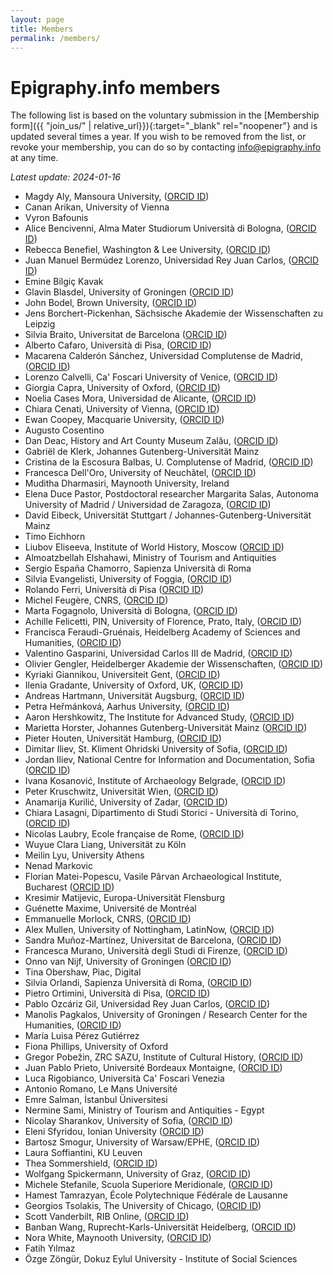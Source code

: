 ```yaml
---
layout: page
title: Members
permalink: /members/
---
```


# Epigraphy.info members

The following list is based on the voluntary submission in the [Membership form]({{ "join_us/" | relative_url}}){:target="_blank" rel="noopener"} and is updated several times a year. If you wish to be removed from the list, or revoke your membership, you can do so by contacting <a href = "mailto: info@epigraphy.info">info@epigraphy.info</a> at any time.

*Latest update: 2024-01-16*

* Magdy Aly, Mansoura University, (<a href="https://orcid.org/0000-0002-0937-6552" target="blank">ORCID ID</a>)
* Canan Arikan, University of Vienna
* Vyron Bafounis
* Alice Bencivenni, Alma Mater Studiorum Università di Bologna, (<a href="https://orcid.org/0000-0001-5778-8677" target="blank">ORCID ID</a>)
* Rebecca Benefiel, Washington & Lee University, (<a href="https://orcid.org/0000-0002-3312-1517" target="blank">ORCID ID</a>)
* Juan Manuel Bermúdez Lorenzo, Universidad Rey Juan Carlos, (<a href="https://orcid.org/0000-0002-7291-1079" target="blank">ORCID ID</a>)
* Emine Bilgiç Kavak
* Glavin Blasdel, University of Groningen (<a href="https://orcid.org/0009-0000-4780-5795" target="blank">ORCID ID</a>)
* John Bodel, Brown University, (<a href="https://orcid.org/0000000318206368" target="blank">ORCID ID</a>)
* Jens Borchert-Pickenhan, Sächsische Akademie der Wissenschaften zu Leipzig
* Silvia Braito, Universitat de Barcelona (<a href="https://orcid.org/0000-0002-9311-2719" target="blank">ORCID ID</a>)
* Alberto Cafaro, Università di Pisa, (<a href="https://orcid.org/0000-0003-2517-3146" target="blank">ORCID ID</a>)
* Macarena Calderón Sánchez, Universidad Complutense de Madrid, (<a href="https://orcid.org/0000-0003-0764-3378" target="blank">ORCID ID</a>)
* Lorenzo Calvelli, Ca' Foscari University of Venice, (<a href="https://orcid.org/0000-0002-0920-9156" target="blank">ORCID ID</a>)
* Giorgia Capra, University of Oxford, (<a href="https://orcid.org/0000-0003-1030-5679" target="blank">ORCID ID</a>)
* Noelia Cases Mora, Universidad de Alicante, (<a href="https://orcid.org/0000-0001-7991-083X" target="blank">ORCID ID</a>)
* Chiara Cenati, University of Vienna, (<a href="https://orcid.org/0000-0003-4962-9611" target="blank">ORCID ID</a>)
* Ewan Coopey, Macquarie University, (<a href="https://orcid.org/0000-0001-8633-6418" target="blank">ORCID ID</a>)
* Augusto Cosentino
* Dan Deac, History and Art County Museum Zalău, (<a href="https://orcid.org/0000-0003-4711-8623" target="blank">ORCID ID</a>)
* Gabriël de Klerk, Johannes Gutenberg-Universität Mainz
* Cristina de la Escosura Balbas, U. Complutense of Madrid, (<a href="https://orcid.org/0000-0003-1769-657X" target="blank">ORCID ID</a>)
* Francesca Dell'Oro, University of Neuchâtel, (<a href="https://orcid.org/0000-0002-8343-356X" target="blank">ORCID ID</a>)
* Muditha Dharmasiri, Maynooth University, Ireland
* Elena Duce Pastor, Postdoctoral researcher Margarita Salas, Autonoma University of Madrid / Universidad de Zaragoza, (<a href="https://orcid.org/0000-0003-0604-2300" target="blank">ORCID ID</a>)
* David Eibeck, Universität Stuttgart / Johannes-Gutenberg-Universität Mainz
* Timo Eichhorn
* Liubov Eliseeva, Institute of World History, Moscow (<a href="https://orcid.org/0000-0001-5448-6788" target="blank">ORCID ID</a>)
* Almoatzbellah Elshahawi, Ministry of Tourism and Antiquities
* Sergio España Chamorro, Sapienza Università di Roma
* Silvia Evangelisti, University of Foggia, (<a href="https://orcid.org/0000-0002-7186-9518" target="blank">ORCID ID</a>)
* Rolando Ferri, Università di Pisa (<a href="http://orcid.org/0000-0002-5241-8332" target="blank">ORCID ID</a>)
* Michel Feugère, CNRS, (<a href="https://orcid.org/0000-0002-4073-4231" target="blank">ORCID ID</a>)
* Marta Fogagnolo, Università di Bologna, (<a href="https://orcid.org/0000-0001-5187-5163" target="blank">ORCID ID</a>)
* Achille Felicetti, PIN, University of Florence, Prato, Italy, (<a href="https://orcid.org/0000-0003-4733-3171" target="blank">ORCID ID</a>)
* Francisca Feraudi-Gruénais, Heidelberg Academy of Sciences and Humanities, (<a href="https://orcid.org/0000-0002-6230-4750" target="blank">ORCID ID</a>)
* Valentino Gasparini, Universidad Carlos III de Madrid,  (<a href="https://orcid.org/0000-0002-3345-0062" target="blank">ORCID ID</a>)
* Olivier Gengler, Heidelberger Akademie der Wissenschaften, (<a href="https://orcid.org/0000-0003-4118-0901" target="blank">ORCID ID</a>)
* Kyriaki Giannikou, Universiteit Gent, (<a href="https://orcid.org/0000-0002-5865-0810" target="blank">ORCID ID</a>)
* Ilenia Gradante, University of Oxford, UK, (<a href="https://orcid.org/0000-0002-7176-2833" target="blank">ORCID ID</a>)
* Andreas Hartmann, Universität Augsburg, (<a href="https://orcid.org/0000-0001-5465-5553" target="blank">ORCID ID</a>)
* Petra Heřmánková, Aarhus University, (<a href="https://orcid.org/0000-0002-6349-0540" target="blank">ORCID ID</a>)
* Aaron Hershkowitz, The Institute for Advanced Study, (<a href="https://orcid.org/0000-0002-9456-8574" target="blank">ORCID ID</a>)
* Marietta Horster, Johannes Gutenberg-Universität Mainz (<a href="https://orcid.org/0000-0003-1434-224X" target="blank">ORCID ID<a>)
* Pieter Houten, Universität Hamburg, (<a href="https://orcid.org/0000-0002-7872-782X" target="blank">ORCID ID</a>)
* Dimitar Iliev, St. Kliment Ohridski University of Sofia, (<a href="https://orcid.org/0000-0002-5231-818X" target="blank">ORCID ID</a>)
* Jordan Iliev, National Centre for Information and Documentation, Sofia (<a href="https://orcid.org/0000-0002-0218-8540" target="blank">ORCID ID</a>)
* Ivana Kosanović, Institute of Archaeology Belgrade, (<a href="https://orcid.org/0000-0002-5983-9922" target="blank">ORCID ID</a>)
* Peter Kruschwitz, Universität Wien, (<a href="https://orcid.org/0000-0002-8427-1056" target="blank">ORCID ID</a>)
* Anamarija Kurilić, University of Zadar, (<a href="https://orcid.org/0000-0001-7178-4584" target="blank">ORCID ID</a>)
* Chiara Lasagni, Dipartimento di Studi Storici - Università di Torino, (<a href="https://orcid.org/0000-0003-3569-2417" target="blank">ORCID ID</a>)
* Nicolas Laubry, Ecole française de Rome, (<a href="https://orcid.org/0000-0002-7155-9261" target="blank">ORCID ID</a>)
* Wuyue Clara Liang, Universität zu Köln
* Meilin Lyu, University Athens
* Nenad Markovic
* Florian Matei-Popescu, Vasile Pârvan Archaeological Institute, Bucharest (<a href="https://orcid.org/0000-0001-5360-042X" target="blank">ORCID ID</a>)
* Kresimir Matijevic, Europa-Universität Flensburg
* Guénette Maxime, Université de Montréal
* Emmanuelle Morlock, CNRS, (<a href="https://orcid.org/0000-0002-1617-8554" target="blank">ORCID ID</a>)
* Alex Mullen, University of Nottingham, LatinNow, (<a href="https://orcid.org/0000-0002-9110-4678" target="blank">ORCID ID</a>)
* Sandra Muñoz-Martínez, Universitat de Barcelona, (<a href="https://orcid.org/0000-0002-0546-5224" target="blank">ORCID ID</a>)
* Francesca Murano, Università degli Studi di Firenze, (<a href="https://orcid.org/0000-0001-6490-3266" target="blank">ORCID ID</a>)
* Onno van Nijf, University of Groningen (<a href="https://orcid.org/0000-0002-6189-842X" target="blank">ORCID ID</a>)
* Tina Obershaw, Piac, Digital  
* Silvia Orlandi, Sapienza Università di Roma, (<a href="https://orcid.org/0000-0003-1469-0666" target="blank">ORCID ID</a>)
* Pietro Ortimini, Università di Pisa, (<a href="https://orcid.org/0000-0002-0479-8553" target="blank">ORCID ID</a>)
* Pablo Ozcáriz Gil, Universidad Rey Juan Carlos, (<a href="https://orcid.org/0000-0002-3390-4386" target="blank">ORCID ID</a>)
* Manolis Pagkalos, University of Groningen / Research Center for the Humanities, (<a href="https://orcid.org/0000-0002-3042-7932" target="blank">ORCID ID</a>)
* María Luisa Pérez Gutiérrez
* Fiona Phillips, University of Oxford
* Gregor Pobežin, ZRC SAZU, Institute of Cultural History, (<a href="https://orcid.org/0000-0002-3418-9767" target="blank">ORCID ID</a>)
* Juan Pablo Prieto, Université Bordeaux Montaigne, (<a href="https://orcid.org/0000-0002-9955-7743" target="blank">ORCID ID</a>)
* Luca Rigobianco, Università Ca' Foscari Venezia
* Antonio Romano, Le Mans Université
* Emre Salman, İstanbul Üniversitesi
* Nermine Sami, Ministry of Tourism and Antiquities - Egypt
* Nicolay Sharankov, University of Sofia, (<a href="https://orcid.org/0000-0003-3085-2813" target="blank">ORCID ID</a>)
* Eleni Sfyridou, Ionian University (<a href="https://orcid.org/0000-0002-0940-3186" target="blank">ORCID ID</a>)
* Bartosz Smogur, University of Warsaw/EPHE, (<a href="https://orcid.org/0000-0002-8380-6696" target="blank">ORCID ID</a>)
* Laura Soffiantini, KU Leuven
* Thea Sommershield, (<a href="https://orcid.org/0000-0002-6965-8105" target="blank">ORCID ID</a>)
* Wolfgang Spickermann, University of Graz, (<a href="https://orcid.org/0000-0002-0467-3910" target="blank">ORCID ID</a>)
* Michele Stefanile, Scuola Superiore Meridionale, (<a href="https://orcid.org/0000-0002-7404-5629" target="blank">ORCID ID</a>)
* Hamest Tamrazyan, École Polytechnique Fédérale de Lausanne
* Georgios Tsolakis, The University of Chicago, (<a href="https://orcid.org/0000-0001-9555-4038" target="blank">ORCID ID</a>)
* Scott Vanderbilt, RIB Online, (<a href="https://orcid.org/0000-0002-2612-2677" target="blank">ORCID ID</a>)
* Banban Wang, Ruprecht-Karls-Universität Heidelberg,  (<a href="https://orcid.org/0000-0002-0336-3080" target="blank">ORCID ID</a>)
* Nora White, Maynooth University, (<a href="https://orcid.org/0000-0001-7957-651X" target="blank">ORCID ID</a>)
* Fatih Yılmaz
* Özge Zöngür, Dokuz Eylul University - Institute of Social Sciences